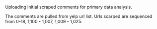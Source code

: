 Uploading initial scraped comments for primary data analysis.

The comments are pulled from yelp url list. Urls scarped are sequenced from 0-18, 1,100 - 1,007, 1,009 - 1,025.
